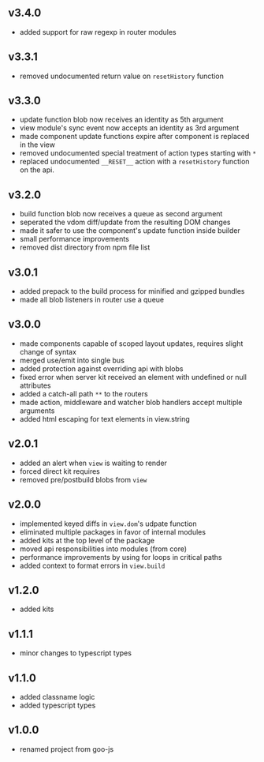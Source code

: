## v3.4.0

* added support for raw regexp in router modules

## v3.3.1

* removed undocumented return value on `resetHistory` function

## v3.3.0

* update function blob now receives an identity as 5th argument
* view module's sync event now accepts an identity as 3rd argument
* made component update functions expire after component is replaced in the view
* removed undocumented special treatment of action types starting with `*`
* replaced undocumented `__RESET__` action with a `resetHistory` function on the api.

## v3.2.0

* build function blob now receives a queue as second argument
* seperated the vdom diff/update from the resulting DOM changes
* made it safer to use the component's update function inside builder
* small performance improvements
* removed dist directory from npm file list

## v3.0.1

* added prepack to the build process for minified and gzipped bundles
* made all blob listeners in router use a queue

## v3.0.0

* made components capable of scoped layout updates, requires slight change of syntax
* merged use/emit into single bus
* added protection against overriding api with blobs
* fixed error when server kit received an element with undefined or null attributes
* added a catch-all path `**` to the routers
* made action, middleware and watcher blob handlers accept multiple arguments
* added html escaping for text elements in view.string

## v2.0.1

* added an alert when `view` is waiting to render
* forced direct kit requires
* removed pre/postbuild blobs from `view`

## v2.0.0

* implemented keyed diffs in `view.dom`'s udpate function
* eliminated multiple packages in favor of internal modules
* added kits at the top level of the package
* moved api responsibilities into modules (from core)
* performance improvements by using for loops in critical paths
* added context to format errors in `view.build`

## v1.2.0

* added kits

## v1.1.1

* minor changes to typescript types

## v1.1.0

* added classname logic
* added typescript types

## v1.0.0

* renamed project from goo-js
